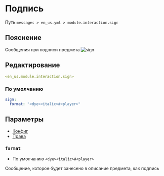 # Подпись
Путь `messages > en_us.yml > module.interaction.sign`

## Пояснение
Сообщения при подписи предмета
![sign](/sign.gif)

## Редактирование
```yaml
<en_us.module.interaction.sign>
```

### По умолчанию
```yaml
sign:
  format: "<dye><italic>#<player>"
```

## Параметры

- [Конфиг](/ru/config/module/interaction/sign/)
- [Права](/ru/permissions/module/interaction/sign/)

### `format`
- По умолчанию `<dye><italic>#<player>`

Сообщение, которое будет занесено в описание предмета, как подпись
